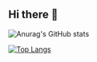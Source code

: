 ## Hi there 👋

![Anurag's GitHub stats](https://github-readme-stats.vercel.app/api?username=panuza1&show_icons=true&theme=tokyonight)

[![Top Langs](https://github-readme-stats.vercel.app/api/top-langs/?username=panuza1)](https://github.com/panuza1/github-readme-stats)
<!--
**panuza1/panuza1** is a ✨ _special_ ✨ repository because its `README.md` (this file) appears on your GitHub profile.

Here are some ideas to get you started:

- 🔭 I’m currently working on ...
- 🌱 I’m currently learning ...
- 👯 I’m looking to collaborate on ...
- 🤔 I’m looking for help with ...
- 💬 Ask me about ...
- 📫 How to reach me: ...
- 😄 Pronouns: ...
- ⚡ Fun fact: ...
-->
